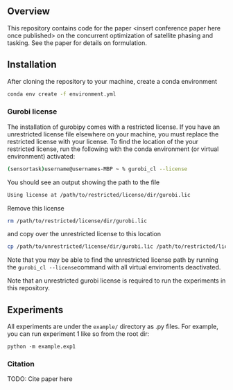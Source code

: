 ## Overview
This repository contains code for the paper \<insert conference paper here once published\> on the concurrent optimization of satellite phasing and tasking. See the paper for details on formulation. 


## Installation
After cloning the repository to your machine, create a conda environment
```bash
conda env create -f environment.yml
```

### Gurobi license
The installation of gurobipy comes with a restricted license. If you have an unrestricted license file elsewhere on your machine, you must replace the restricted license with your license. To find the location of the your restricted license, run the following with the conda environment (or virtual environment) activated:

```bash
(sensortask)username@usernames-MBP ~ % gurobi_cl --license
```

You should see an output showing the path to the file

```bash
Using license at /path/to/restricted/license/dir/gurobi.lic
```

Remove this license

```bash
rm /path/to/restricted/license/dir/gurobi.lic
```

and copy over the unrestricted license to this location

```bash
cp /path/to/unrestricted/license/dir/gurobi.lic /path/to/restricted/license/dir/
```

Note that you may be able to find the unrestricted license path by running the `gurobi_cl --license`command with all virtual enviroments deactivated.

Note that an unrestricted gurobi license is required to run the experiments in this repository.

## Experiments
All experiments are under the `example/` directory as .py files. For example, you can run experiment 1 like so from the root dir:
```
python -m example.exp1
```


### Citation
TODO: Cite paper here